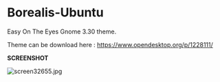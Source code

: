 # Borealis-Ubuntu
Easy On The Eyes Gnome 3.30 theme.

Theme can be download here : https://www.opendesktop.org/p/1228111/


<b>SCREENSHOT</b>

<img src="https://cdn.scrot.moe/images/2018/10/16/screen32655.jpg" alt="screen32655.jpg" border="0" />
